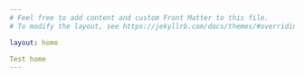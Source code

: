 ```yaml
---
# Feel free to add content and custom Front Matter to this file.
# To modify the layout, see https://jekyllrb.com/docs/themes/#overriding-theme-defaults

layout: home

Test home
---
```

